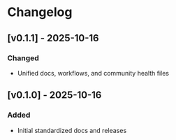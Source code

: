 # Changelog

## [v0.1.1] - 2025-10-16
### Changed
- Unified docs, workflows, and community health files

## [v0.1.0] - 2025-10-16
### Added
- Initial standardized docs and releases
